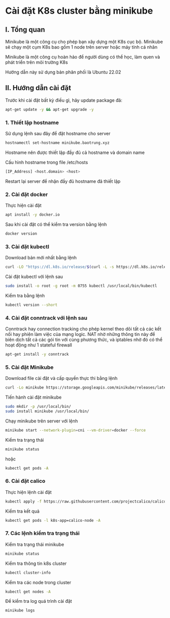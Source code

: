 # Cài đặt K8s cluster bằng minikube

## I. Tổng quan

Minikube là một công cụ cho phép bạn xây dựng một K8s cục bộ. Minikube sẽ chạy một cụm K8s bao gồm 1 node trên server hoặc máy tính cá nhân

Minikube là một công cụ hoàn hảo để người dùng có thể học, làm quen và phát triển trên môi trường K8s

Hướng dẫn này sử dụng bản phân phối là Ubuntu 22.02

## II. Hướng dẫn cài đặt

Trước khi cài đặt bất kỳ điều gì, hãy update package đã:

```sh
apt-get update -y && apt-get upgrade -y
```

### 1. Thiết lập hostname

Sử dụng lệnh sau đây để đặt hostname cho server

```sh
hostnamectl set-hostname minikube.baotrung.xyz
```

Hostname nên được thiết lập đầy đủ cả hostname và domain name

Cấu hình hostname trong file /etc/hosts

```sh
[IP_Address] <host.domain> <host>
```

Restart lại server để nhận đầy đủ hostname đã thiết lập

### 2. Cài đặt docker

Thực hiện cài đặt 

```sh
apt install -y docker.io
```

Sau khi cài đặt có thể kiểm tra version bằng lệnh

```sh
docker version
```

### 3. Cài đặt kubectl

Download bản mới nhất bằng lệnh

```sh
curl -LO "https://dl.k8s.io/release/$(curl -L -s https://dl.k8s.io/release/stable.txt)/bin/linux/amd64/kubectl"
```

Cài đặt kubectl với lệnh sau

```sh
sudo install -o root -g root -m 0755 kubectl /usr/local/bin/kubectl
```

Kiểm tra bằng lệnh

```sh
kubectl version --short
```

### 4. Cài đặt conntrack với lệnh sau

Conntrack hay connection tracking cho phép kernel theo dõi tất cả các kết nối hay phiên làm việc của mạng logic. NAT nhờ những thông tin này để biên dịch tất cả các gói tin với cùng phương thức, và iptables nhờ đó có thể hoạt động như 1 stateful firewall

```sh
apt-get install -y conntrack
```

### 5. Cài đặt Minikube

Download file cài đặt và cấp quyền thực thi bằng lệnh

```sh
curl -Lo minikube https://storage.googleapis.com/minikube/releases/latest/minikube-linux-amd64 && chmod +x minikube
```

Tiến hành cài đặt minikube

```sh
sudo mkdir -p /usr/local/bin/
sudo install minikube /usr/local/bin/
```

Chạy minikube trên server với lệnh

```sh
minikube start --network-plugin=cni --vm-driver=docker --force
```

Kiểm tra trạng thái 

```sh
minikube status
```

hoặc 

```sh
kubectl get pods -A
```

### 6. Cài đặt calico

Thực hiện lệnh cài đặt

```sh
kubectl apply -f https://raw.githubusercontent.com/projectcalico/calico/master/manifests/calico.yaml
```

Kiểm tra kết quả

```sh
kubectl get pods -l k8s-app=calico-node -A
```

### 7. Các lệnh kiểm tra trạng thái

Kiểm tra trạng thái minikube

```sh
minikube status
```

Kiểm tra thông tin k8s cluster

```sh
kubectl cluster-info
```

Kiểm tra các node trong cluster

```sh
kubectl get nodes -A
```

Để kiểm tra log quá trình cài đặt

```sh
minikube logs
```